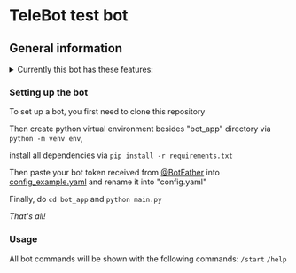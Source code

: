 # TeleBot test bot 

## General information

<details><summary>Currently this bot has these features:</summary>
<p>

- [x] Send weather forecast for 3 days as image
- [x] Send weather forecast for the week as text
- [x] Send layered menu to user (only in private chat)
- [x] React on `А.` and `а.` ending phrases (cyrrilic, only in groups)
- [x] Mute group members
- [x] Ban and unban members

</p>
</details>

### Setting up the bot

To set up a bot, you first need to clone this repository

Then create python virtual environment besides "bot_app" directory via `python -m venv env`,

install all dependencies via `pip install -r requirements.txt`

Then paste your bot token received from [@BotFather](https://t.me/BotFather) into [config_example.yaml](./bot_app/config_example.yaml) and rename it into "config.yaml"

Finally, do `cd bot_app` and `python main.py`

*That's all!*

### Usage


All bot commands will be shown with the following commands:
`/start`
`/help`

<!-- 
```Shell
cd ed
``` 
-->

